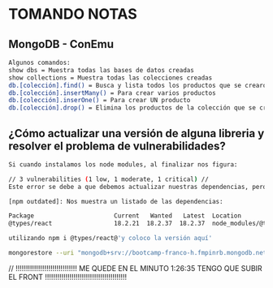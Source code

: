# TOMANDO NOTAS

## MongoDB - ConEmu
```sh
Algunos comandos: 
show dbs = Muestra todas las bases de datos creadas
show collections = Muestra todas las colecciones creadas
db.[colección].find() = Busca y lista todos los productos que se crearon
db.[colección].insertMany() = Para crear varios productos
db.[colección].inserOne() = Para crear UN producto
db.[colección].drop() = Elimina los productos de la colección que se creó

```

## ¿Cómo actualizar una versión de alguna libreria y resolver el problema de vulnerabilidades? 

```sh
Si cuando instalamos los node modules, al finalizar nos figura:

// 3 vulnerabilities (1 low, 1 moderate, 1 critical) // 
Este error se debe a que debemos actualizar nuestras dependencias, pero, cuidadosamente hay que realizar un backup de todo el proyecto que hemos realizado ya que se podría crushear el mismo a la hora de levantarlo. 

[npm outdated]: Nos muestra un listado de las dependencias:

Package                      Current   Wanted   Latest  Location                                  Depended by
@types/react                 18.2.21  18.2.37  18.2.37  node_modules/@types/react                 front

utilizando npm i @types/react@'y coloco la versión aquí'
```


```sh
mongorestore --uri "mongodb+srv://bootcamp-franco-h.fmpinrb.mongodb.net/" --apiVersion 1 --username francohidalgo2016 --db bc_ecommerce dump
```

// !!!!!!!!!!!!!!!!!!!!!!!!!!!!!!    ME QUEDE EN EL MINUTO 1:26:35 TENGO QUE SUBIR EL FRONT !!!!!!!!!!!!!!!!!!!!!!!!!!!!!!!!!!!!!!!! 